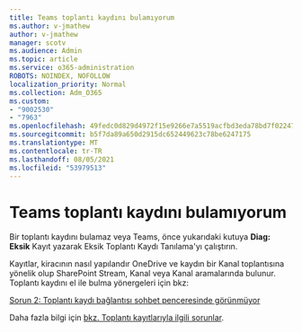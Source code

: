```yaml
---
title: Teams toplantı kaydını bulamıyorum
ms.author: v-jmathew
author: v-jmathew
manager: scotv
ms.audience: Admin
ms.topic: article
ms.service: o365-administration
ROBOTS: NOINDEX, NOFOLLOW
localization_priority: Normal
ms.collection: Adm_O365
ms.custom:
- "9002530"
- "7963"
ms.openlocfilehash: 49fedc0d829d4972f15e9266e7a5519acfbd3eda78bd7f022477060523b9afd3
ms.sourcegitcommit: b5f7da89a650d2915dc652449623c78be6247175
ms.translationtype: MT
ms.contentlocale: tr-TR
ms.lasthandoff: 08/05/2021
ms.locfileid: "53979513"
---
```

# <a name="cant-find-the-teams-meeting-recording"></a>Teams toplantı kaydını bulamıyorum

Bir toplantı kaydını bulamaz veya Teams, önce yukarıdaki kutuya **Diag: Eksik** Kayıt yazarak Eksik Toplantı Kaydı Tanılama'yı çalıştırın. 

Kayıtlar, kiracının nasıl yapılandır OneDrive ve kaydın bir Kanal toplantısına yönelik olup SharePoint Stream, Kanal veya Kanal aramalarında bulunur. Toplantı kaydını el ile bulma yönergeleri için bkz: 

[Sorun 2: Toplantı kaydı bağlantısı sohbet penceresinde görünmüyor](/microsoftteams/troubleshoot/meetings/troubleshoot-meeting-recording-issues#issue-2-the-meeting-recording-link-isnt-visible-in-a-chat-window)

Daha fazla bilgi için [bkz. Toplantı kayıtlarıyla ilgili sorunlar](/microsoftteams/troubleshoot/meetings/troubleshoot-meeting-recording-issues).
